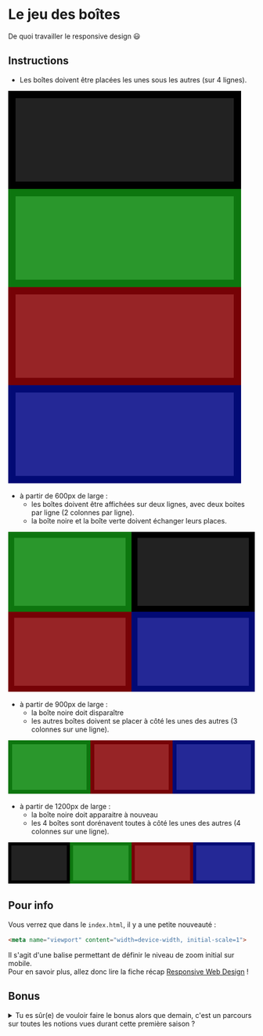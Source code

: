 # Le jeu des boîtes

De quoi travailler le responsive design :smiley:

## Instructions

* Les boîtes doivent être placées les unes sous les autres (sur 4 lignes).

![xs](images/xs.png)

* à partir de 600px de large :
  + les boîtes doivent être affichées sur deux lignes, avec deux boites par ligne (2 colonnes par ligne).
  + la boîte noire et la boîte verte doivent échanger leurs places.

![sm](images/sm.png)

* à partir de 900px de large :
  + la boîte noire doit disparaître
  + les autres boîtes doivent se placer à côté les unes des autres (3 colonnes sur une ligne).

![md](images/md.png)

* à partir de 1200px de large :
  + la boîte noire doit apparaitre à nouveau
  + les 4 boîtes sont dorénavent toutes à côté les unes des autres (4 colonnes sur une ligne).

![lg](images/lg.png)


## Pour info

Vous verrez que dans le `index.html`, il y a une petite nouveauté :
```html
<meta name="viewport" content="width=device-width, initial-scale=1">
```

Il s'agit d'une balise permettant de définir le niveau de zoom initial sur mobile.  
Pour en savoir plus, allez donc lire la fiche récap [Responsive Web Design](https://github.com/O-clock-Alumni/fiches-recap/blob/master/css/rwd.md) !


## Bonus

<details><summary>Tu es sûr(e) de vouloir faire le bonus alors que demain, c'est un parcours sur toutes les notions vues durant cette première saison ?</summary>

A priori, oui.  
Tu peux trouver le [bonus ici](bonus.md)

</details>
